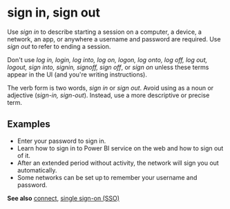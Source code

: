 # sign in, sign out

Use *sign in* to describe starting a session on a computer, a device, a network, an
app, or anywhere a username and password are required. Use *sign out* to refer to ending a session.

Don't use *log in, login, log into, log on, logon, log onto, log off, log out, logout, sign into, signin, signoff, sign off*, or *sign on* unless these terms appear in the UI (and you're writing instructions).

The verb form is two words, *sign in* or *sign out*. Avoid using as a noun or adjective (*sign-in, sign-out*). Instead, use a more descriptive or precise term.

## Examples

- Enter your password to sign in.
- Learn how to sign in to Power BI service on the web and how to sign out of it.
- After an extended period without activity, the network will sign you out automatically.
- Some networks can be set up to remember your username and password.  

**See also** [connect](../c/connect.md), [single sign-on (SSO)](../s/single-sign-on-sso.md)
